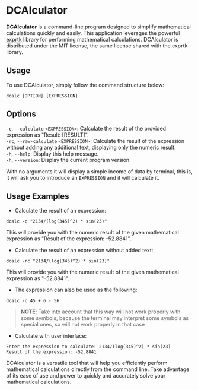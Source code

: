 # DCAlculator

**DCAlculator** is a command-line program designed to simplify mathematical calculations quickly and easily. This application leverages the powerful [exprtk](https://www.partow.net/programming/exprtk/index.html) library for performing mathematical calculations. DCAlculator is distributed under the MIT license, the same license shared with the exprtk library.

## Usage

To use DCAlculator, simply follow the command structure below:

```shell
dcalc [OPTION] [EXPRESSION]
```

## Options
`-c`, `--calculate` `<EXPRESSION>`: Calculate the result of the provided expression as "Result: [RESULT]".  
`-rc`, `--raw-calculate` `<EXPRESSION>`: Calculate the result of the expression without adding any additional text, displaying only the numeric result.  
`-h`, `--help`: Display this help message.  
`-h`, `--version`: Display the current program version.  

With no arguments it will display a simple income of data by terminal, this is, it will ask you to introduce an `EXPRESSION` and it will calculate it.

## Usage Examples

- Calculate the result of an expression:

```shell
dcalc -c "2134/(log(345)^2) * sin(23)"
```
This will provide you with the numeric result of the given mathematical expression as "Result of the expression: -52.8841".

- Calculate the result of an expression without added text:

```shell
dcalc -rc "2134/(log(345)^2) * sin(23)"
```
This will provide you with the numeric result of the given mathematical expression as "-52.8841".

- The expression can also be used as the following:

```shell
dcalc -c 45 + 6 - 56
```

> **NOTE**: Take into account that this way will not work properly with some symbols, because the terminal may interpret some symbols as special ones, so will not work properly in that case

- Calculate with user interface:

```
Enter the expression to calculate: 2134/(log(345)^2) * sin(23)
Result of the expression: -52.8841
```

DCAlculator is a versatile tool that will help you efficiently perform mathematical calculations directly from the command line.
Take advantage of its ease of use and power to quickly and accurately solve your mathematical calculations.
